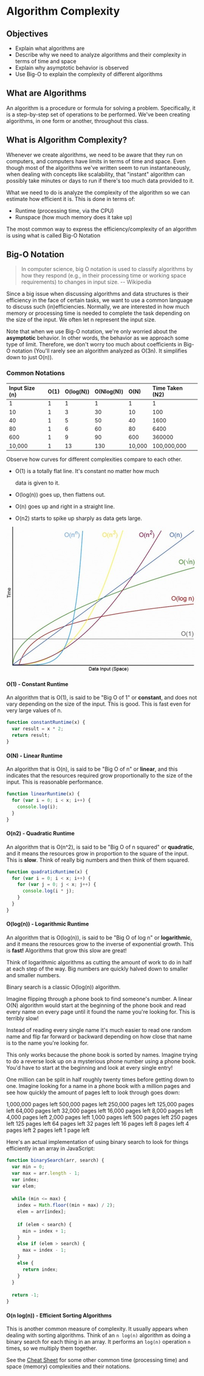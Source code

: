 # Algorithm Complexity

## Objectives

* Explain what algorithms are
* Describe why we need to analyze algorithms and their complexity in terms of time and space
* Explain why asymptotic behavior is observed
* Use Big-O to explain the complexity of different algorithms

## What are Algorithms

An algorithm is a procedure or formula for solving a problem. Specifically, it is a step-by-step set of operations to be performed. We've been creating algorithms, in one form or another, throughout this class.

## What is Algorithm Complexity?

Whenever we create algorithms, we need to be aware that they run on computers, and computers have limits in terms of time and space. Even though most of the algorithms we've written seem to run instantaneously, when dealing with concepts like scalability, that "instant" algorithm can possibly take minutes or days to run if there's too much data provided to it.

What we need to do is analyze the complexity of the algorithm so we can estimate how efficient it is. This is done in terms of:

* Runtime \(processing time, via the CPU\)
* Runspace \(how much memory does it take up\)

The most common way to express the efficiency/complexity of an algorithm is using what is called Big-O Notation

## Big-O Notation

> In computer science, big O notation is used to classify algorithms by how they respond \(e.g., in their processing time or working space requirements\) to changes in input size. -- Wikipedia

Since a big issue when discussing algorithms and data structures is their efficiency in the face of certain tasks, we want to use a common language to discuss such \(in\)efficiencies. Normally, we are interested in how much memory or processing time is needed to complete the task depending on the size of the input. We often let n represent the input size.

Note that when we use Big-O notation, we're only worried about the **asymptotic** behavior. In other words, the behavior as we approach some type of limit. Therefore, we don't worry too much about coefficients in Big-O notation \(You'll rarely see an algorithm analyzed as O\(3n\). It simplifies down to just O\(n\)\).

### Common Notations

| Input Size \(n\) | O\(1\) | O\(log\(N\)\) | O\(Nlog\(N\)\) | O\(N\) | Time Taken \(N2\) |
| :--- | :--- | :--- | :--- | :--- | :--- |
| 1 | 1 | 1 | 1 | 1 | 1 |
| 10 | 1 | 3 | 30 | 10 | 100 |
| 40 | 1 | 5 | 50 | 40 | 1600 |
| 80 | 1 | 6 | 60 | 80 | 6400 |
| 600 | 1 | 9 | 90 | 600 | 360000 |
| 10,000 | 1 | 13 | 130 | 10,000 | 100,000,000 |

Observe how curves for different complexities compare to each other.

* O\(1\) is a totally flat line. It's constant no matter how much

  data is given to it.

* O\(log\(n\)\) goes up, then flattens out.
* O\(n\) goes up and right in a straight line.
* O\(n2\) starts to spike up sharply as data gets large.

![Complexity Curves](../.gitbook/assets/big-o-complexity-curves.jpg)

#### O\(1\) - Constant Runtime

An algorithm that is O\(1\), is said to be "Big O of 1" or **constant**, and does not vary depending on the size of the input. This is good. This is fast even for very large values of n.

```javascript
function constantRuntime(x) {
  var result = x * 2;
  return result;
}
```

#### O\(N\) - Linear Runtime

An algorithm that is O\(n\), is said to be "Big O of n" or **linear**, and this indicates that the resources required grow proportionally to the size of the input. This is reasonable performance.

```javascript
function linearRuntime(x) {
  for (var i = 0; i < x; i++) {
    console.log(i);
  }
}
```

#### O\(n2\) - Quadratic Runtime

An algorithm that is O\(n^2\), is said to be "Big O of n squared" or **quadratic**, and it means the resources grow in proportion to the square of the input. This is **slow**. Think of really big numbers and then think of them squared.

```javascript
function quadraticRuntime(x) {
  for (var i = 0; i < x; i++) {
    for (var j = 0; j < x; j++) {
      console.log(i * j);
    }
  }
}
```

#### O\(log\(n\)\) - Logarithmic Runtime

An algorithm that is O\(log\(n\)\), is said to be "Big O of log n" or **logarithmic**, and it means the resources grow to the inverse of exponential growth. This is **fast!** Algorithms that grow this slow are great!

Think of logarithmic algorithms as cutting the amount of work to do in half at each step of the way. Big numbers are quickly halved down to smaller and smaller numbers.

Binary search is a classic O\(log\(n\)\) algorithm.

Imagine flipping through a phone book to find someone's number. A linear O\(N\) algorithm would start at the beginning of the phone book and read every name on every page until it found the name you're looking for. This is terribly slow!

Instead of reading every single name it's much easier to read one random name and flip far forward or backward depending on how close that name is to the name you're looking for.

This only works because the phone book is sorted by names. Imagine trying to do a reverse look up on a mysterious phone number using a phone book. You'd have to start at the beginning and look at every single entry!

One million can be split in half roughly twenty times before getting down to one. Imagine looking for a name in a phone book with a million pages and see how quickly the amount of pages left to look through goes down:

1,000,000 pages left 500,000 pages left 250,000 pages left 125,000 pages left 64,000 pages left 32,000 pages left 16,000 pages left 8,000 pages left 4,000 pages left 2,000 pages left 1,000 pages left 500 pages left 250 pages left 125 pages left 64 pages left 32 pages left 16 pages left 8 pages left 4 pages left 2 pages left 1 page left

Here's an actual implementation of using binary search to look for things efficiently in an array in JavaScript:

```javascript
function binarySearch(arr, search) {
  var min = 0;
  var max = arr.length - 1;
  var index;
  var elem;

  while (min <= max) {
    index = Math.floor((min + max) / 2);
    elem = arr[index];

    if (elem < search) {
      min = index + 1;
    }
    else if (elem > search) {
      max = index - 1;
    }
    else {
      return index;
    }
  }

  return -1;
}
```

#### O\(n log\(n\)\) - Efficient Sorting Algorithms

This is another common measure of complexity. It usually appears when dealing with sorting algorithms. Think of an `n log(n)` algorithm as doing a binary search for each thing in an array. It performs an `log(n)` operation `n` times, so we multiply them together.

See the [Cheat Sheet](http://bigocheatsheet.com/) for some other common time \(processing time\) and space \(memory\) complexities and their notations.

